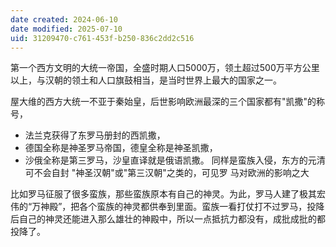 ```yaml
---
date created: 2024-06-10
date modified: 2025-07-10
uid: 31209470-c761-453f-b250-836c2dd2c516
---
```


第一个西方文明的大统一帝国，全盛时期人口5000万，领土超过500万平方公里以上，与汉朝的领土和人口旗鼓相当，是当时世界上最大的国家之一。

屋大维的西方大统一不亚于秦始皇，后世影响欧洲最深的三个国家都有"凯撒"的称号，

- 法兰克获得了东罗马册封的西凯撒，
- 德国全称是神圣罗马帝国，德皇全称是神圣凯撒，
- 沙俄全称是第三罗马，沙皇直译就是俄语凯撒。
同样是蛮族入侵，东方的元清可不会自封 "神圣汉朝"或"第三汉朝"之类的，可见罗 马对欧洲的影响之大

比如罗马征服了很多蛮族，那些蛮族原本有自己的神灵。为此，罗马人建了极其宏伟的“万神殿”，把各个蛮族的神灵都供奉到里面。蛮族一看打仗打不过罗马，投降后自己的神灵还能进入那么雄壮的神殿中，所以一点抵抗力都没有，成批成批的都投降了。
